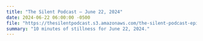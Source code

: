 ```yaml
---
title: "The Silent Podcast — June 22, 2024"
date: 2024-06-22 06:00:00 -0500
file: "https://thesilentpodcast.s3.amazonaws.com/the-silent-podcast-episode-track.mp3"
summary: "10 minutes of stillness for June 22, 2024."
---
```

